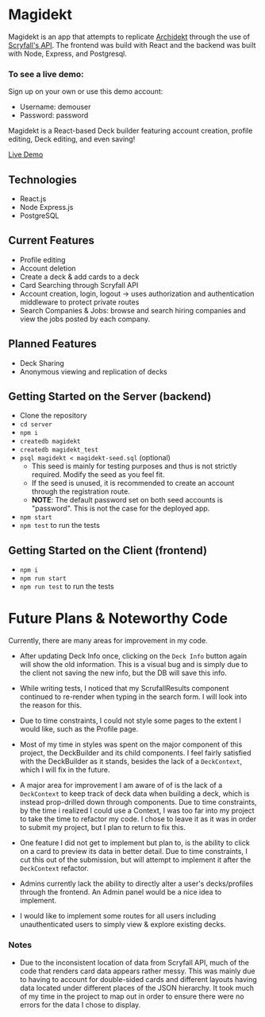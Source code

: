 
# Magidekt

Magidekt is an app that attempts to replicate [Archidekt](https://archidekt.com/ "Archidekt") through the use of [Scryfall's API](https://scryfall.com/docs/api "Scryfall API"). The frontend was build with React and the backend was built with Node, Express, and Postgresql.

### To see a live demo: 
Sign up on your own or use this demo account:

* Username: demouser
* Password: password

Magidekt is a React-based Deck builder featuring account creation, profile editing, Deck editing, and even saving!

 [Live Demo](https://magidekt.surge.sh/ "Magidekt")  

## Technologies
* React.js
* Node Express.js
* PostgreSQL

## Current Features
* Profile editing
* Account deletion
* Create a deck & add cards to a deck
* Card Searching through Scryfall API
* Account creation, login, logout -> uses authorization and authentication middleware to protect private routes
* Search Companies & Jobs: browse and search hiring companies and view the jobs posted by each company.

## Planned Features
* Deck Sharing
* Anonymous viewing and replication of decks

## Getting Started on the Server (backend)
* Clone the repository
* `cd server`
* `npm i`
* `createdb magidekt`
* `createdb magidekt_test`
* `psql magidekt < magidekt-seed.sql` (optional)
    * This seed is mainly for testing purposes and thus is not strictly required. Modify the seed as you feel fit.
    * If the seed is unused, it is recommended to create an account through the registration route.
    * **NOTE**: The default password set on both seed accounts is "password". This is not the case for the deployed app.
* `npm start`
* `npm test` to run the tests

## Getting Started on the Client (frontend)
* `npm i`
* `npm run start`
* `npm run test` to run the tests

# Future Plans & Noteworthy Code
Currently, there are many areas for improvement in my code.

* After updating Deck Info once, clicking on the `Deck Info` button again will show the old information. This is a visual bug and is simply due to the client not saving the new info, but the DB will save this info.

* While writing tests, I noticed that my ScrufallResults component continued to re-render when typing in the search form. I will look into the reason for this.

* Due to time constraints, I could not style some pages to the extent I would like, such as the Profile page.

* Most of my time in styles was spent on the major component of this project, the DeckBuilder and its child components. I feel fairly satisfied with the DeckBuilder as it stands, besides the lack of a `DeckContext`, which I will fix in the future.

* A major area for improvement I am aware of of is the lack of a `DeckContext` to keep track of deck data when building a deck, which is instead prop-drilled down through components. Due to time constraints, by the time i realized I could use a Context, I was too far into my project to take the time to refactor my code. I chose to leave it as it was in order to submit my project, but I plan to return to fix this.

* One feature I did not get to implement but plan to, is the ability to click on a card to preview its data in better detail. Due to time constraints, I cut this out of the submission, but will attempt to implement it after the `DeckContext` refactor.

* Admins currently lack the ability to directly alter a user's decks/profiles through the frontend. An Admin panel would be a nice idea to implement.

* I would like to implement some routes for all users including unauthenticated users to simply view & explore existing decks.

### Notes
* Due to the inconsistent location of data from Scryfall API, much of the code that renders card data appears rather messy. This was mainly due to having to account for double-sided cards and different layouts having data located under different places of the JSON hierarchy. It took much of my time in the project to map out in order to ensure there were no errors for the data I chose to display.